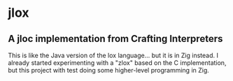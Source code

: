 # jlox
## A jloc implementation from Crafting Interpreters

This is like the Java version of the lox language... but it is in Zig instead.
I already started experimenting with a "zlox" based on the C implementation,
but this project with test doing some higher-level programming in Zig.

